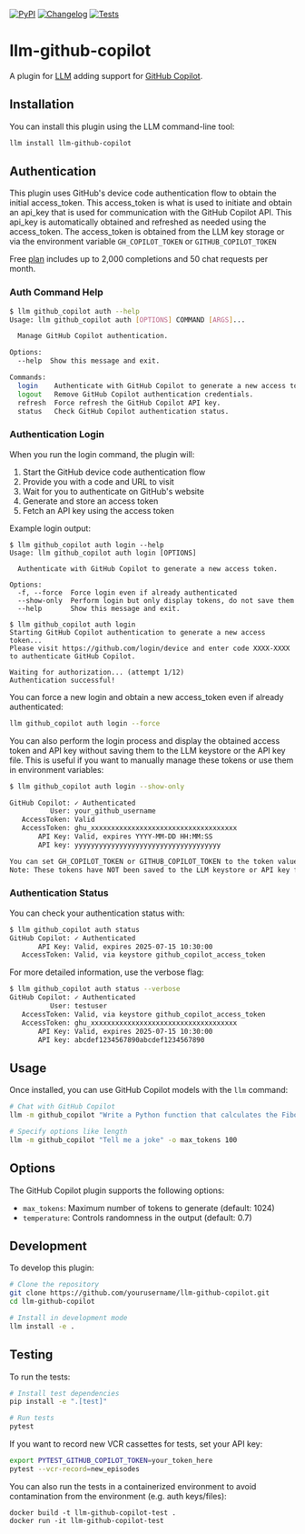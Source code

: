 
[![PyPI](https://img.shields.io/pypi/v/llm-github-copilot.svg)](https://pypi.org/project/llm-github-copilot/)
[![Changelog](https://img.shields.io/github/v/release/jmdaly/llm-github-copilot?include_prereleases&label=changelog)](https://github.com/jmdaly/llm-github-copilot/releases)
[![Tests](https://github.com/jmdaly/llm-github-copilot/actions/workflows/test.yml/badge.svg)](https://github.com/jmdaly/llm-github-copilot/actions/workflows/test.yml)

# llm-github-copilot

A plugin for [LLM](https://llm.datasette.io/) adding support for [GitHub Copilot](https://github.com/features/copilot).

## Installation

You can install this plugin using the LLM command-line tool:

```bash
llm install llm-github-copilot
```

## Authentication

This plugin uses GitHub's device code authentication flow to obtain the initial access_token.   This access_token is what is used to initiate and obtain an api_key that is used for communication with the GitHub Copilot API.  This api_key is automatically obtained and refreshed as needed using the access_token.  The access_token is obtained from the LLM key storage or via the environment variable `GH_COPILOT_TOKEN` or `GITHUB_COPILOT_TOKEN`

Free [plan](https://github.com/features/copilot#pricing) includes up to 2,000 completions and 50 chat requests per month.

### Auth Command Help

```bash
$ llm github_copilot auth --help
Usage: llm github_copilot auth [OPTIONS] COMMAND [ARGS]...

  Manage GitHub Copilot authentication.

Options:
  --help  Show this message and exit.

Commands:
  login    Authenticate with GitHub Copilot to generate a new access token.
  logout   Remove GitHub Copilot authentication credentials.
  refresh  Force refresh the GitHub Copilot API key.
  status   Check GitHub Copilot authentication status.

```

### Authentication Login

When you run the login command, the plugin will:

1. Start the GitHub device code authentication flow
2. Provide you with a code and URL to visit
3. Wait for you to authenticate on GitHub's website
4. Generate and store an access token
5. Fetch an API key using the access token

Example login output:

```
$ llm github_copilot auth login --help
Usage: llm github_copilot auth login [OPTIONS]

  Authenticate with GitHub Copilot to generate a new access token.

Options:
  -f, --force  Force login even if already authenticated
  --show-only  Perform login but only display tokens, do not save them
  --help       Show this message and exit.
```

```
$ llm github_copilot auth login
Starting GitHub Copilot authentication to generate a new access token...
Please visit https://github.com/login/device and enter code XXXX-XXXX to authenticate GitHub Copilot.

Waiting for authorization... (attempt 1/12)
Authentication successful!
```

You can force a new login and obtain a new access_token even if already authenticated:

```bash
llm github_copilot auth login --force
```

You can also perform the login process and display the obtained access token and API key without saving them to the LLM keystore or the API key file. This is useful if you want to manually manage these tokens or use them in environment variables:

```bash
$ llm github_copilot auth login --show-only

GitHub Copilot: ✓ Authenticated
          User: your_github_username
   AccessToken: Valid
   AccessToken: ghu_xxxxxxxxxxxxxxxxxxxxxxxxxxxxxxxxxxxx
       API Key: Valid, expires YYYY-MM-DD HH:MM:SS
       API key: yyyyyyyyyyyyyyyyyyyyyyyyyyyyyyyyyyyy

You can set GH_COPILOT_TOKEN or GITHUB_COPILOT_TOKEN to the token value above.
Note: These tokens have NOT been saved to the LLM keystore or API key file.
```

### Authentication Status

You can check your authentication status with:

```bash
$ llm github_copilot auth status
GitHub Copilot: ✓ Authenticated
       API Key: Valid, expires 2025-07-15 10:30:00
   AccessToken: Valid, via keystore github_copilot_access_token
```

For more detailed information, use the verbose flag:

```bash
$ llm github_copilot auth status --verbose
GitHub Copilot: ✓ Authenticated
          User: testuser
   AccessToken: Valid, via keystore github_copilot_access_token
   AccessToken: ghu_xxxxxxxxxxxxxxxxxxxxxxxxxxxxxxxxxxxx
       API Key: Valid, expires 2025-07-15 10:30:00
       API key: abcdef1234567890abcdef1234567890

```

## Usage

Once installed, you can use GitHub Copilot models with the `llm` command:

```bash
# Chat with GitHub Copilot
llm -m github_copilot "Write a Python function that calculates the Fibonacci sequence."

# Specify options like length
llm -m github_copilot "Tell me a joke" -o max_tokens 100
```

## Options

The GitHub Copilot plugin supports the following options:

- `max_tokens`: Maximum number of tokens to generate (default: 1024)
- `temperature`: Controls randomness in the output (default: 0.7)

## Development

To develop this plugin:

```bash
# Clone the repository
git clone https://github.com/yourusername/llm-github-copilot.git
cd llm-github-copilot

# Install in development mode
llm install -e .
```

## Testing

To run the tests:

```bash
# Install test dependencies
pip install -e ".[test]"

# Run tests
pytest
```

If you want to record new VCR cassettes for tests, set your API key:

```bash
export PYTEST_GITHUB_COPILOT_TOKEN=your_token_here
pytest --vcr-record=new_episodes
```

You can also run the tests in a containerized environment to avoid
contamination from the environment (e.g. auth keys/files):

```
docker build -t llm-github-copilot-test .
docker run -it llm-github-copilot-test
```
